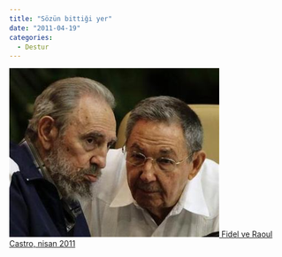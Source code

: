 ```yaml
---
title: "Sözün bittiği yer"
date: "2011-04-19"
categories: 
  - Destur
---
```


 [![2011719693-raul-castro.jpg](../uploads/2011/04/2011719693-raul-castro.jpg) Fidel ve Raoul Castro, nisan 2011](../uploads/2011/04/2011719693-raul-castro.jpg "2011719693-raul-castro.jpg")
